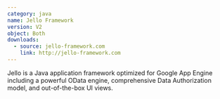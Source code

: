 ```yaml
---
category: java
name: Jello Framework
version: V2
object: Both
downloads:
  - source: jello-framework.com
    link: http://jello-framework.com
---
```

Jello is a Java application framework optimized for Google App Engine including a powerful OData engine, comprehensive Data Authorization model, and out-of-the-box UI views.
